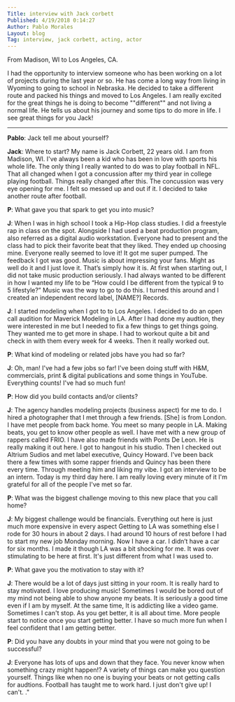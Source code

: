 ```yaml
---
Title: interview with Jack corbett
Published: 4/19/2018 0:14:27
Author: Pablo Morales
Layout: blog
Tag: interview, jack corbett, acting, actor
---
```


From Madison, WI to Los Angeles, CA.

I had the opportunity to interview someone who has been working on a lot of projects during the last year or so. He has come a long way from living in Wyoming to going to school in Nebraska. He decided to take a different route and packed his things and moved to Los Angeles. I am really excited for the great things he is doing to become ""different"" and not living a normal life. He tells us about his journey and some tips to do more in life. I see great things for you Jack!

<hr />

<strong>Pablo</strong>: Jack tell me about yourself?

<strong>Jack</strong>: Where to start? My name is Jack Corbett, 22 years old. I am from Madison, WI. I've always been a kid who has been in love with sports his whole life. The only thing I really wanted to do was to play football in NFL. That all changed when I got a concussion after my third year in college playing football. Things really changed after this. The concussion was very eye opening for me. I felt so messed up and out if it. I decided to take another route after football.

<strong>P</strong>: What gave you that spark to get you into music?

<strong>J</strong>: When I was in high school I took a Hip-Hop class studies. I did a freestyle rap in class on the spot. Alongside I had used a beat production program, also referred as a digital audio workstation. Everyone had to present and the class had to pick their favorite beat that they liked. They ended up choosing mine. Everyone really seemed to love it! It got me super pumped. The feedback I got was good. Music is about impressing your fans. Might as well do it and I just love it. That’s simply how it is.
At first when starting out, I did not take music production seriously. I had always wanted to be different in how I wanted my life to be “How could I be different from the typical 9 to 5 lifestyle?” Music was the way to go to do this. I turned this around and I created an independent record label, [NAME?] Records.

<b>J</b>: I started modeling when I got to to Los Angeles. I decided to do an open call audition for Maverick Modeling in LA. After I had done my audtion, they were interested in me but I needed to fix a few things to get things going. They wanted me to get more in shape. I had to workout quite a bit and check in with them every week for 4 weeks. Then it really worked out.

<b>P</b>: What kind of modeling or related jobs have you had so far?

<b>J</b>: Oh, man! I've had a few jobs so far! I've been doing stuff with H&amp;M, commercials, print &amp; digital publications and some things in YouTube. Everything counts! I've had so much fun!

<b>P</b>: How did you build contacts and/or clients?

<b>J</b>: The agency handles modeling projects (business aspect) for me to do. I hired a photographer that I met through a few friends. [She] is from London. I have met people from back home. You meet so many people in LA.
Making beats, you get to know other people as well. I have met with a new group of rappers called FRIO. I have also made friends with Ponts De Leon. He is really making it out here. I got to hangout in his studio. Then I checked out Altrium Sudios and met label executive, Quincy Howard. I've been back there a few times with some rapper friends and Quincy has been there every time. Through meeting him and liking my vibe. I got an interview to be an intern. Today is my third day here. I am really loving every minute of it I'm grateful for all of the people I've met so far.

<b>P</b>: What was the biggest challenge moving to this new place that you call home?

<b>J</b>: My biggest challenge would be financials. Everything out here is just much more expensive in every aspect Getting to LA was something else I rode for 30 hours in about 2 days. I had around 10 hours of rest before I had to start my new job Monday morning. Now I have a car. I didn’t have a car for six months. I made it though LA was a bit shocking for me. It was over stimulating to be here at first. It's just different from what I was used to.

<b>P</b>: What gave you the motivation to stay with it?

<b>J</b>: There would be a lot of days just sitting in your room. It is really hard to stay motivated. I love producing music! Sometimes I would be bored out of my mind not being able to show anyone my beats. It is seriously a good time even if I am by myself. At the same time, It is addicting like a video game. Sometimes I can't stop. As you get better, it is all about time. More people start to notice once you start getting better. I have so much more fun when I feel confident that I am getting better.

<b>P</b>: Did you have any doubts in your mind that you were not going to be successful?

<b>J</b>: Everyone has lots of ups and down that they face. You never know when something crazy might happen!? A variety of things can make you question yourself. Things like when no one is buying your beats or not getting calls for audtions. Football has taught me to work hard. I just don't give up! I can't. ."
